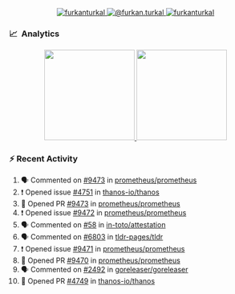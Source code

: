 <p align="center">
  <a href="https://linkedin.com/in/furkanturkal" target="blank">
    <img src="https://img.shields.io/badge/linkedin-%230077B5.svg?&style=for-the-badge&logo=linkedin&logoColor=white" alt="furkanturkal" />
  </a>
  <a href="https://medium.com/@furkan.turkal" target="blank">
    <img src="https://img.shields.io/badge/medium-%2312100E.svg?&style=for-the-badge&logo=medium&logoColor=white" alt="@furkan.turkal" />
  </a>
  <a href="https://twitter.com/furkanturkaI" target="blank">
    <img src="https://img.shields.io/badge/Twitter-1DA1F2?style=for-the-badge&logo=twitter&logoColor=white" alt="furkanturkaI" />
  </a>
</p>

### 📈 &nbsp;Analytics

<p align="center">
  <a href="https://github.com/bufgix">
    <img height="180em" src="https://github-readme-stats-eight-theta.vercel.app/api?username=Dentrax&show_icons=true&theme=algolia&include_all_commits=true&count_private=true&line_height=26"/>
    <img height="180em" src="https://github-readme-stats-eight-theta.vercel.app/api/top-langs/?username=Dentrax&layout=compact&langs_count=8&theme=algolia&line_height=26"/>
  </a>
</p>

### :zap: Recent Activity

<!--START_SECTION:activity-->
1. 🗣 Commented on [#9473](https://github.com/prometheus/prometheus/issues/9473) in [prometheus/prometheus](https://github.com/prometheus/prometheus)
2. ❗️ Opened issue [#4751](https://github.com/thanos-io/thanos/issues/4751) in [thanos-io/thanos](https://github.com/thanos-io/thanos)
3. 💪 Opened PR [#9473](https://github.com/prometheus/prometheus/pull/9473) in [prometheus/prometheus](https://github.com/prometheus/prometheus)
4. ❗️ Opened issue [#9472](https://github.com/prometheus/prometheus/issues/9472) in [prometheus/prometheus](https://github.com/prometheus/prometheus)
5. 🗣 Commented on [#58](https://github.com/in-toto/attestation/issues/58) in [in-toto/attestation](https://github.com/in-toto/attestation)
6. 🗣 Commented on [#6803](https://github.com/tldr-pages/tldr/issues/6803) in [tldr-pages/tldr](https://github.com/tldr-pages/tldr)
7. ❗️ Opened issue [#9471](https://github.com/prometheus/prometheus/issues/9471) in [prometheus/prometheus](https://github.com/prometheus/prometheus)
8. 💪 Opened PR [#9470](https://github.com/prometheus/prometheus/pull/9470) in [prometheus/prometheus](https://github.com/prometheus/prometheus)
9. 🗣 Commented on [#2492](https://github.com/goreleaser/goreleaser/issues/2492) in [goreleaser/goreleaser](https://github.com/goreleaser/goreleaser)
10. 💪 Opened PR [#4749](https://github.com/thanos-io/thanos/pull/4749) in [thanos-io/thanos](https://github.com/thanos-io/thanos)
<!--END_SECTION:activity-->
